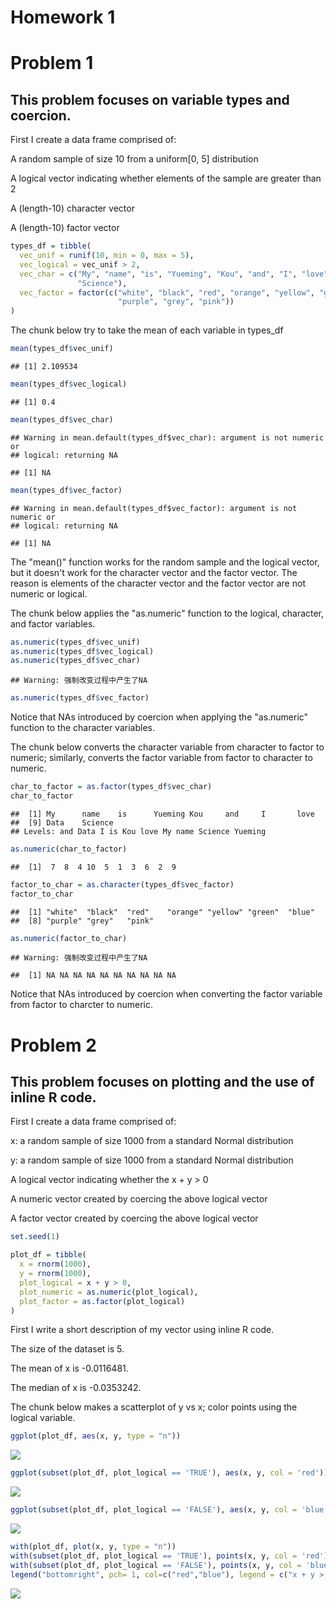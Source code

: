 Homework 1
================

Problem 1
=========

This problem focuses on variable types and coercion.
----------------------------------------------------

First I create a data frame comprised of:

A random sample of size 10 from a uniform\[0, 5\] distribution

A logical vector indicating whether elements of the sample are greater than 2

A (length-10) character vector

A (length-10) factor vector

``` r
types_df = tibble(
  vec_unif = runif(10, min = 0, max = 5),
  vec_logical = vec_unif > 2,
  vec_char = c("My", "name", "is", "Yueming", "Kou", "and", "I", "love", "Data", 
               "Science"),
  vec_factor = factor(c("white", "black", "red", "orange", "yellow", "green", "blue", 
                        "purple", "grey", "pink"))
)
```

The chunk below try to take the mean of each variable in types\_df

``` r
mean(types_df$vec_unif)
```

    ## [1] 2.109534

``` r
mean(types_df$vec_logical)
```

    ## [1] 0.4

``` r
mean(types_df$vec_char)
```

    ## Warning in mean.default(types_df$vec_char): argument is not numeric or
    ## logical: returning NA

    ## [1] NA

``` r
mean(types_df$vec_factor)
```

    ## Warning in mean.default(types_df$vec_factor): argument is not numeric or
    ## logical: returning NA

    ## [1] NA

The "mean()" function works for the random sample and the logical vector, but it doesn't work for the character vector and the factor vector. The reason is elements of the character vector and the factor vector are not numeric or logical.

The chunk below applies the "as.numeric" function to the logical, character, and factor variables.

``` r
as.numeric(types_df$vec_unif)
as.numeric(types_df$vec_logical)
as.numeric(types_df$vec_char)
```

    ## Warning: 强制改变过程中产生了NA

``` r
as.numeric(types_df$vec_factor)
```

Notice that NAs introduced by coercion when applying the "as.numeric" function to the character variables.

The chunk below converts the character variable from character to factor to numeric; similarly, converts the factor variable from factor to character to numeric.

``` r
char_to_factor = as.factor(types_df$vec_char)
char_to_factor
```

    ##  [1] My      name    is      Yueming Kou     and     I       love   
    ##  [9] Data    Science
    ## Levels: and Data I is Kou love My name Science Yueming

``` r
as.numeric(char_to_factor)
```

    ##  [1]  7  8  4 10  5  1  3  6  2  9

``` r
factor_to_char = as.character(types_df$vec_factor)
factor_to_char
```

    ##  [1] "white"  "black"  "red"    "orange" "yellow" "green"  "blue"  
    ##  [8] "purple" "grey"   "pink"

``` r
as.numeric(factor_to_char)
```

    ## Warning: 强制改变过程中产生了NA

    ##  [1] NA NA NA NA NA NA NA NA NA NA

Notice that NAs introduced by coercion when converting the factor variable from factor to charcter to numeric.

Problem 2
=========

This problem focuses on plotting and the use of inline R code.
--------------------------------------------------------------

First I create a data frame comprised of:

x: a random sample of size 1000 from a standard Normal distribution

y: a random sample of size 1000 from a standard Normal distribution

A logical vector indicating whether the x + y &gt; 0

A numeric vector created by coercing the above logical vector

A factor vector created by coercing the above logical vector

``` r
set.seed(1)

plot_df = tibble(
  x = rnorm(1000),
  y = rnorm(1000),
  plot_logical = x + y > 0,
  plot_numeric = as.numeric(plot_logical),
  plot_factor = as.factor(plot_logical)
)
```

First I write a short description of my vector using inline R code.

The size of the dataset is 5.

The mean of x is -0.0116481.

The median of x is -0.0353242.

The chunk below makes a scatterplot of y vs x; color points using the logical variable.

``` r
ggplot(plot_df, aes(x, y, type = "n"))
```

![](p8105_hw1_yk2826_1_files/figure-markdown_github/unnamed-chunk-5-1.png)

``` r
ggplot(subset(plot_df, plot_logical == 'TRUE'), aes(x, y, col = 'red')) + geom_point()
```

![](p8105_hw1_yk2826_1_files/figure-markdown_github/unnamed-chunk-5-2.png)

``` r
ggplot(subset(plot_df, plot_logical == 'FALSE'), aes(x, y, col = 'blue')) + geom_point()
```

![](p8105_hw1_yk2826_1_files/figure-markdown_github/unnamed-chunk-5-3.png)

``` r
with(plot_df, plot(x, y, type = "n")) 
with(subset(plot_df, plot_logical == 'TRUE'), points(x, y, col = 'red'))
with(subset(plot_df, plot_logical == 'FALSE'), points(x, y, col = 'blue'))
legend("bottomright", pch= 1, col=c("red","blue"), legend = c("x + y > 0","x + y < 0"))
```

![](p8105_hw1_yk2826_1_files/figure-markdown_github/unnamed-chunk-5-4.png)
